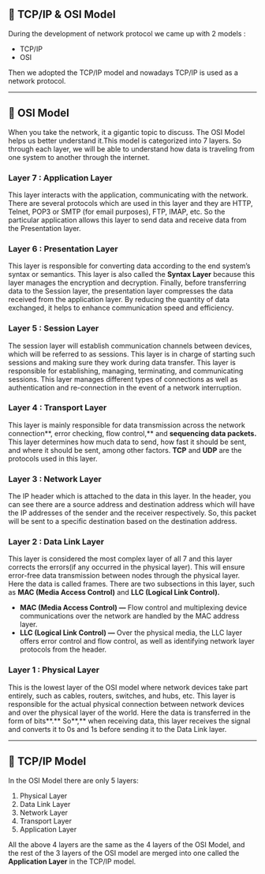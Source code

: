 ## 💫 TCP/IP & OSI Model 

During the development of network protocol we came up with 2 models :

*   TCP/IP
*   OSI

Then we adopted the TCP/IP model and nowadays TCP/IP is used as a network protocol.

---

## 💫 OSI Model

When you take the network, it a gigantic topic to discuss. The OSI Model helps us better understand it.This model is categorized into 7 layers. So through each layer, we will be able to understand how data is traveling from one system to another through the internet.

### Layer 7 : Application Layer

This layer interacts with the application, communicating with the network. There are several protocols which are used in this layer and they are HTTP, Telnet, POP3 or SMTP (for email purposes), FTP, IMAP, etc. So the particular application allows this layer to send data and receive data from the Presentation layer.

### Layer 6 : Presentation Layer

This layer is responsible for converting data according to the end system’s syntax or semantics. This layer is also called the **Syntax Layer** because this layer manages the encryption and decryption. Finally, before transferring data to the Session layer, the presentation layer compresses the data received from the application layer. By reducing the quantity of data exchanged, it helps to enhance communication speed and efficiency.

### Layer 5 : Session Layer

The session layer will establish communication channels between devices, which will be referred to as sessions. This layer is in charge of starting such sessions and making sure they work during data transfer. This layer is responsible for establishing, managing, terminating, and communicating sessions. This layer manages different types of connections as well as authentication and re-connection in the event of a network interruption.

### Layer 4 : Transport Layer

This layer is mainly responsible for data transmission across the network connection**, error checking, flow control,** and **sequencing data packets.** This layer determines how much data to send, how fast it should be sent, and where it should be sent, among other factors. **TCP** and **UDP** are the protocols used in this layer.

### Layer 3 : Network Layer

The IP header which is attached to the data in this layer. In the header, you can see there are a source address and destination address which will have the IP addresses of the sender and the receiver respectively. So, this packet will be sent to a specific destination based on the destination address.

### Layer 2 : Data Link Layer

This layer is considered the most complex layer of all 7 and this layer corrects the errors(if any occurred in the physical layer). This will ensure error-free data transmission between nodes through the physical layer. Here the data is called frames. There are two subsections in this layer, such as **MAC (Media Access Control)** and **LLC (Logical Link Control).**

*   **MAC (Media Access Control) —** Flow control and multiplexing device communications over the network are handled by the MAC address layer.
*   **LLC (Logical Link Control) —** Over the physical media, the LLC layer offers error control and flow control, as well as identifying network layer protocols from the header.

### Layer 1 : Physical Layer

This is the lowest layer of the OSI model where network devices take part entirely, such as cables, routers, switches, and hubs, etc. This layer is responsible for the actual physical connection between network devices and over the physical layer of the world. Here the data is transferred in the form of bits**.** So**,** when receiving data, this layer receives the signal and converts it to 0s and 1s before sending it to the Data Link layer.

---

## 💫 TCP/IP Model

In the OSI Model there are only 5 layers:

1.  Physical Layer
2.  Data Link Layer
3.  Network Layer
4.  Transport Layer
5.  Application Layer

All the above 4 layers are the same as the 4 layers of the OSI Model, and the rest of the 3 layers of the OSI model are merged into one called the **Application Layer** in the TCP/IP model.
